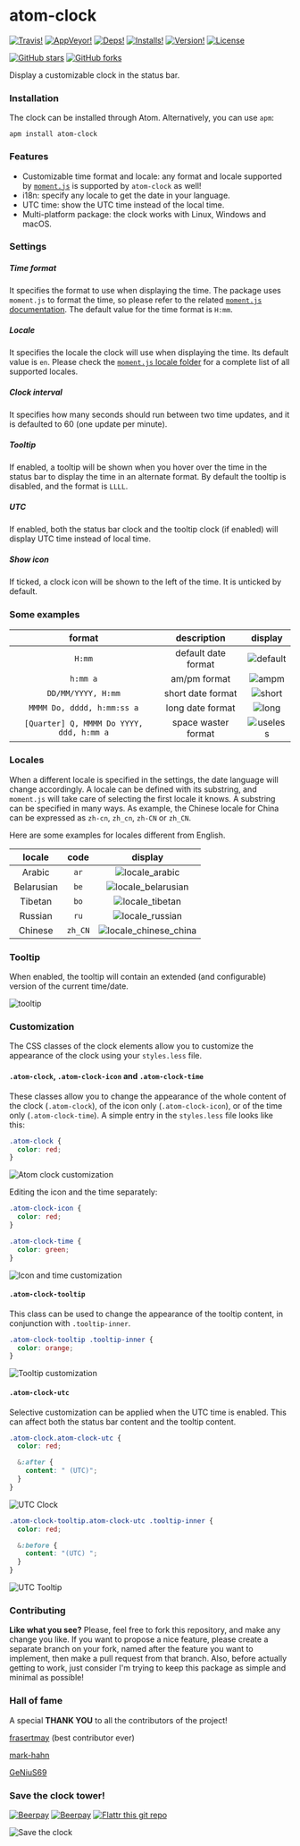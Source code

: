 # atom-clock
[![Travis!](https://img.shields.io/travis/b3by/atom-clock.svg?style=flat-square)](https://travis-ci.org/b3by/atom-clock)
[![AppVeyor!](https://img.shields.io/appveyor/ci/b3by/atom-clock.svg?style=flat-square)](https://ci.appveyor.com/project/b3by/atom-clock)
[![Deps!](https://img.shields.io/david/b3by/atom-clock.svg?style=flat-square)](https://david-dm.org/b3by/atom-clock)
[![Installs!](https://img.shields.io/apm/dm/atom-clock.svg?style=flat-square)](https://atom.io/packages/atom-clock)
[![Version!](https://img.shields.io/apm/v/atom-clock.svg?style=flat-square)](https://atom.io/packages/atom-clock)
[![License](https://img.shields.io/apm/l/atom-clock.svg?style=flat-square)](https://github.com/b3by/atom-clock/blob/master/LICENSE.md)

[![GitHub stars](https://img.shields.io/github/stars/b3by/atom-clock.svg?style=social&label=Star)](https://github.com/b3by/atom-clock)
[![GitHub forks](https://img.shields.io/github/forks/b3by/atom-clock.svg?style=social&label=Fork)](https://github.com/b3by/atom-clock)

Display a customizable clock in the status bar.

### Installation
The clock can be installed through Atom. Alternatively, you can use `apm`:

`apm install atom-clock`

### Features
* Customizable time format and locale: any format and locale supported by [`moment.js`](http://momentjs.com/) is supported by `atom-clock` as well!
* i18n: specify any locale to get the date in your language.
* UTC time: show the UTC time instead of the local time.
* Multi-platform package: the clock works with Linux, Windows and macOS.

### Settings

##### Time format
It specifies the format to use when displaying the time. The package uses `moment.js` to format the time, so please refer to the related [`moment.js` documentation](http://momentjs.com/docs/#/displaying/format/). The default value for the time format is `H:mm`.

##### Locale
It specifies the locale the clock will use when displaying the time. Its default value is `en`. Please check the [`moment.js` locale folder](https://github.com/moment/moment/tree/master/locale) for a complete list of all supported locales.

##### Clock interval
It specifies how many seconds should run between two time updates, and it is defaulted to 60 (one update per minute).

##### Tooltip
If enabled, a tooltip will be shown when you hover over the time in the status bar to display the time in an alternate format. By default the tooltip is disabled, and the format is `LLLL`.

##### UTC
If enabled, both the status bar clock and the tooltip clock (if enabled) will display UTC time instead of local time.

##### Show icon
If ticked, a clock icon will be shown to the left of the time. It is unticked by default.

### Some examples

|format|description|display|
|:----:|:---------:|:-----:|
|`H:mm`|default date format|![default](https://user-images.githubusercontent.com/472900/32742495-87ac0a00-c8a1-11e7-82f6-49d551bb18fe.png)|
|`h:mm a`|am/pm format|![ampm](https://user-images.githubusercontent.com/472900/32742528-9d351d58-c8a1-11e7-8495-f98d0077e0f8.png)|
|`DD/MM/YYYY, H:mm`|short date format|![short](https://user-images.githubusercontent.com/472900/32742553-afebf58e-c8a1-11e7-8b13-6538e03b41a8.png)|
|`MMMM Do, dddd, h:mm:ss a`|long date format|![long](https://user-images.githubusercontent.com/472900/32742572-bfa9efe4-c8a1-11e7-8e5f-e1b4b6d20282.png)|
|`[Quarter] Q, MMMM Do YYYY, ddd, h:mm a`|space waster format|![useless](https://user-images.githubusercontent.com/472900/32742583-cca6f9c6-c8a1-11e7-90b7-4c6ba9ea6480.png)|

### Locales
When a different locale is specified in the settings, the date language will change accordingly. A locale can be defined with its substring, and `moment.js` will take care of selecting the first locale it knows. A substring can be specified in many ways. As example, the Chinese locale for China can be expressed as `zh-cn`, `zh_cn`, `zh-CN` or `zh_CN`.

Here are some examples for locales different from English.

| locale | code | display |
|:--------:|:------:|:---------:|
|Arabic|`ar`|![locale_arabic](https://user-images.githubusercontent.com/472900/32742612-e2e2530c-c8a1-11e7-9595-caa0a2c30a60.png)|
|Belarusian|`be`|![locale_belarusian](https://user-images.githubusercontent.com/472900/32742635-f00898a2-c8a1-11e7-92e8-0ab837c743f1.png)|
|Tibetan|`bo`|![locale_tibetan](https://user-images.githubusercontent.com/472900/32742652-fc8bb8d4-c8a1-11e7-912a-54d001f5f705.png)|
|Russian|`ru`|![locale_russian](https://user-images.githubusercontent.com/472900/32742660-07fb6df4-c8a2-11e7-90f8-d6840ccd1e54.png)|
|Chinese|`zh_CN`|![locale_chinese_china](https://user-images.githubusercontent.com/472900/32742676-128a37fa-c8a2-11e7-9479-1e2d8b786111.png)|

### Tooltip
When enabled, the tooltip will contain an extended (and configurable) version of
the current time/date.

![tooltip](https://user-images.githubusercontent.com/472900/32742695-2044dbe8-c8a2-11e7-8dc1-1b5a02133211.png)

### Customization
The CSS classes of the clock elements allow you to customize the appearance of
the clock using your `styles.less` file.

#### `.atom-clock`, `.atom-clock-icon` and `.atom-clock-time`
These classes allow you to change the appearance of the whole content of the
clock (`.atom-clock`), of the icon only (`.atom-clock-icon`), or of the time
only (`.atom-clock-time`). A simple entry in the `styles.less` file looks like
this:

```scss
.atom-clock {
  color: red;
}
```

![Atom clock customization](https://user-images.githubusercontent.com/472900/32742726-36e56e9e-c8a2-11e7-977e-f7fe45cb3b88.gif)

Editing the icon and the time separately:

```scss
.atom-clock-icon {
  color: red;
}

.atom-clock-time {
  color: green;
}
```

![Icon and time customization](https://user-images.githubusercontent.com/472900/32742784-4c76377a-c8a2-11e7-8ba0-a53ff1fd4fd4.gif)

#### `.atom-clock-tooltip`
This class can be used to change the appearance of the tooltip content, in
conjunction with `.tooltip-inner`.

```scss
.atom-clock-tooltip .tooltip-inner {
  color: orange;
}
```

![Tooltip customization](https://user-images.githubusercontent.com/472900/32742810-61a27276-c8a2-11e7-99ed-d202f657c538.gif)

#### `.atom-clock-utc`
Selective customization can be applied when the UTC time is enabled. This can
affect both the status bar content and the tooltip content.

```scss
.atom-clock.atom-clock-utc {
  color: red;

  &:after {
    content: " (UTC)";
  }
}
```

![UTC Clock](https://user-images.githubusercontent.com/472900/32742843-7daea0f2-c8a2-11e7-86a1-614b0d3e147e.gif)

```scss
.atom-clock-tooltip.atom-clock-utc .tooltip-inner {
  color: red;

  &:before {
    content: "(UTC) ";
  }
}
```

![UTC Tooltip](https://user-images.githubusercontent.com/472900/32742862-90b47000-c8a2-11e7-8be4-a4464e00d1e1.gif)

### Contributing
**Like what you see?** Please, feel free to fork this repository, and make any change you like. If you
want to propose a nice feature, please create a separate branch on your fork,
named after the feature you want to implement, then make a pull request from that
branch. Also, before actually getting to work, just consider I'm trying to keep
this package as simple and minimal as possible!

### Hall of fame
A special **THANK YOU** to all the contributors of the project!

[frasertmay](https://github.com/frasertmay) (best contributor ever)

[mark-hahn](https://github.com/mark-hahn)

[GeNiuS69](https://github.com/GeNiuS69)

### Save the clock tower!
[![Beerpay](https://beerpay.io/b3by/atom-clock/badge.svg?style=flat-square)](https://beerpay.io/b3by/atom-clock)
[![Beerpay](https://beerpay.io/b3by/atom-clock/make-wish.svg?style=flat-square)](https://beerpay.io/b3by/atom-clock?focus=wish)
[![Flattr this git repo](http://api.flattr.com/button/flattr-badge-large.png)](https://flattr.com/submit/auto?user_id=b3by&url=https://github.com/b3by/atom-clock&title=atom-clock&language=&tags=github&category=software)

![Save the clock](https://user-images.githubusercontent.com/472900/32742888-a4bcfdb0-c8a2-11e7-8198-f993b5c778bc.jpg)
